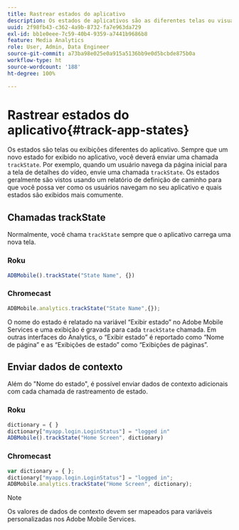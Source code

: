 ```yaml
---
title: Rastrear estados do aplicativo
description: Os estados de aplicativos são as diferentes telas ou visualizações no aplicativo. Saiba como rastrear o estado do aplicativo usando a chamada trackState.
uuid: 2f98fb43-c362-4a9b-8732-fa7e963da729
exl-id: bb1e0eee-7c59-40b4-9359-a7441b9686b8
feature: Media Analytics
role: User, Admin, Data Engineer
source-git-commit: a73ba98e025e0a915a5136bb9e0d5bcbde875b0a
workflow-type: ht
source-wordcount: '188'
ht-degree: 100%

---
```


# Rastrear estados do aplicativo{#track-app-states}

Os estados são telas ou exibições diferentes do aplicativo. Sempre que um novo estado for exibido no aplicativo, você deverá enviar uma chamada `trackState`. Por exemplo, quando um usuário navega da página inicial para a tela de detalhes do vídeo, envie uma chamada `trackState`. Os estados geralmente são vistos usando um relatório de definição de caminho para que você possa ver como os usuários navegam no seu aplicativo e quais estados são exibidos mais comumente.

## Chamadas trackState

Normalmente, você chama `trackState` sempre que o aplicativo carrega uma nova tela.

### Roku

```js
ADBMobile().trackState("State Name", {})
```

### Chromecast

```js
ADBMobile.analytics.trackState("State Name",{});
```

O nome do estado é relatado na variável “Exibir estado” no Adobe Mobile Services e uma exibição é gravada para cada `trackState` chamada. Em outras interfaces do Analytics, o “Exibir estado” é reportado como “Nome de página” e as “Exibições de estado” como “Exibições de páginas”.

## Enviar dados de contexto

Além do &quot;Nome do estado&quot;, é possível enviar dados de contexto adicionais com cada chamada de rastreamento de estado.

### Roku

```js
dictionary = { } 
dictionary["myapp.login.LoginStatus"] = "logged in"  
ADBMobile().trackState("Home Screen", dictionary)
```

### Chromecast

```js
var dictionary = { }; 
dictionary["myapp.login.LoginStatus"] = "logged in"; 
ADBMobile.analytics.trackState("Home Screen", dictionary); 
```

>[!NOTE]
>
>Os valores de dados de contexto devem ser mapeados para variáveis personalizadas nos Adobe Mobile Services.
